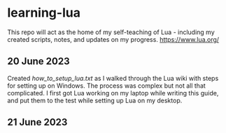 # learning-lua
This repo will act as the home of my self-teaching of Lua - including my created scripts, notes, and updates on my progress.
https://www.lua.org/

## 20 June 2023

Created *how_to_setup_lua.txt* as I walked through the Lua wiki with steps for setting up on Windows. The process was complex but not all that complicated. I first got Lua working on my laptop while writing this guide, and put them to the test while setting up Lua on my desktop.

## 21 June 2023
